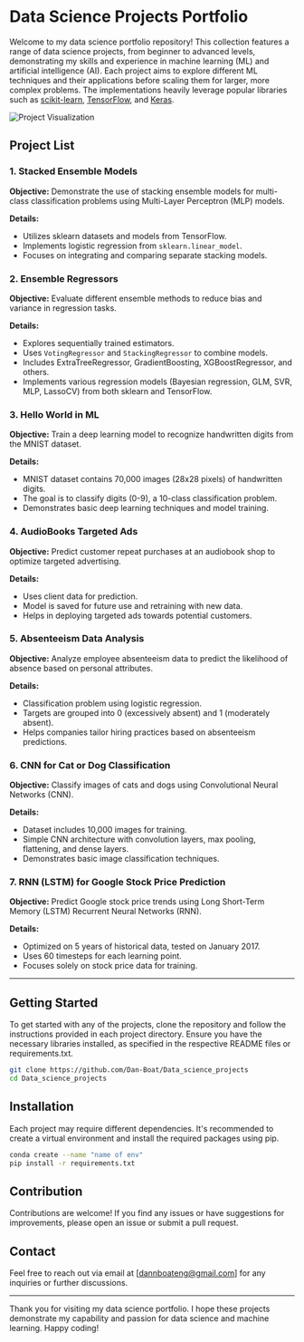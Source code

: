 # Data Science Projects Portfolio

Welcome to my data science portfolio repository! This collection features a range of data science projects, from beginner to advanced levels, demonstrating my skills and experience in machine learning (ML) and artificial intelligence (AI). Each project aims to explore different ML techniques and their applications before scaling them for larger, more complex problems. The implementations heavily leverage popular libraries such as [scikit-learn](https://www.scikit-learn.org), [TensorFlow](https://www.tensorflow.org), and [Keras](https://keras.io/).

![Project Visualization](https://github.com/Dan-Boat/Exp.AI.ML/blob/master/img/img1.jpg?raw=True)

## Project List

### 1. Stacked Ensemble Models
**Objective:** Demonstrate the use of stacking ensemble models for multi-class classification problems using Multi-Layer Perceptron (MLP) models.

**Details:**
- Utilizes sklearn datasets and models from TensorFlow.
- Implements logistic regression from `sklearn.linear_model`.
- Focuses on integrating and comparing separate stacking models.

### 2. Ensemble Regressors
**Objective:** Evaluate different ensemble methods to reduce bias and variance in regression tasks.

**Details:**
- Explores sequentially trained estimators.
- Uses `VotingRegressor` and `StackingRegressor` to combine models.
- Includes ExtraTreeRegressor, GradientBoosting, XGBoostRegressor, and others.
- Implements various regression models (Bayesian regression, GLM, SVR, MLP, LassoCV) from both sklearn and TensorFlow.

### 3. Hello World in ML
**Objective:** Train a deep learning model to recognize handwritten digits from the MNIST dataset.

**Details:**
- MNIST dataset contains 70,000 images (28x28 pixels) of handwritten digits.
- The goal is to classify digits (0-9), a 10-class classification problem.
- Demonstrates basic deep learning techniques and model training.

### 4. AudioBooks Targeted Ads
**Objective:** Predict customer repeat purchases at an audiobook shop to optimize targeted advertising.

**Details:**
- Uses client data for prediction.
- Model is saved for future use and retraining with new data.
- Helps in deploying targeted ads towards potential customers.

### 5. Absenteeism Data Analysis
**Objective:** Analyze employee absenteeism data to predict the likelihood of absence based on personal attributes.

**Details:**
- Classification problem using logistic regression.
- Targets are grouped into 0 (excessively absent) and 1 (moderately absent).
- Helps companies tailor hiring practices based on absenteeism predictions.

### 6. CNN for Cat or Dog Classification
**Objective:** Classify images of cats and dogs using Convolutional Neural Networks (CNN).

**Details:**
- Dataset includes 10,000 images for training.
- Simple CNN architecture with convolution layers, max pooling, flattening, and dense layers.
- Demonstrates basic image classification techniques.

### 7. RNN (LSTM) for Google Stock Price Prediction
**Objective:** Predict Google stock price trends using Long Short-Term Memory (LSTM) Recurrent Neural Networks (RNN).

**Details:**
- Optimized on 5 years of historical data, tested on January 2017.
- Uses 60 timesteps for each learning point.
- Focuses solely on stock price data for training.

---

## Getting Started
To get started with any of the projects, clone the repository and follow the instructions provided in each project directory. Ensure you have the necessary libraries installed, as specified in the respective README files or requirements.txt.

```bash
git clone https://github.com/Dan-Boat/Data_science_projects
cd Data_science_projects 
```

## Installation
Each project may require different dependencies. It's recommended to create a virtual environment and install the required packages using pip.

```bash
conda create --name "name of env"
pip install -r requirements.txt
```

## Contribution
Contributions are welcome! If you find any issues or have suggestions for improvements, please open an issue or submit a pull request.

## Contact
Feel free to reach out via email at [dannboateng@gmail.com] for any inquiries or further discussions.

---

Thank you for visiting my data science portfolio. I hope these projects demonstrate my capability and passion for data science and machine learning. Happy coding!